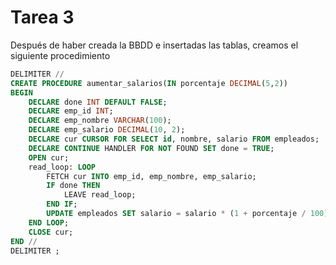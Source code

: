 # Tarea 3

Después de haber creada la BBDD e insertadas las tablas, creamos el siguiente procedimiento

```sql
DELIMITER //
CREATE PROCEDURE aumentar_salarios(IN porcentaje DECIMAL(5,2))
BEGIN
    DECLARE done INT DEFAULT FALSE;
    DECLARE emp_id INT;
    DECLARE emp_nombre VARCHAR(100);
    DECLARE emp_salario DECIMAL(10, 2);
    DECLARE cur CURSOR FOR SELECT id, nombre, salario FROM empleados;
    DECLARE CONTINUE HANDLER FOR NOT FOUND SET done = TRUE;
    OPEN cur;
    read_loop: LOOP
        FETCH cur INTO emp_id, emp_nombre, emp_salario;
        IF done THEN
            LEAVE read_loop;
        END IF;
        UPDATE empleados SET salario = salario * (1 + porcentaje / 100) WHERE id = emp_id;
    END LOOP;
    CLOSE cur;
END //
DELIMITER ;
```

